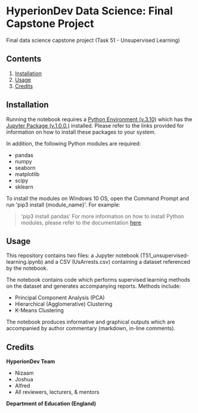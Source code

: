 # HyperionDev Data Science: Final Capstone Project <br/>
Final data science capstone project (Task 51 - Unsupervised Learning) <br/>

## Contents <br/>

1. [Installation](#installation)
2. [Usage](#usage)
3. [Credits](#credits)

## Installation <br/>

Running the notebook requires a [Python Environment (v.3.10)](https://www.python.org/downloads/release/python-3100/) which has the [Jupyter Package (v.1.0.0.)](https://pypi.org/project/jupyter/) installed. Please refer to the links provided for information on how to install these packages to your system.

In addition, the following Python modules are required:
- pandas
- numpy
- seaborn
- matplotlib
- scipy
- sklearn

To install the modules on Windows 10 OS, open the Command Prompt and run 'pip3 install {module_name}'. For example:
> 'pip3 install pandas'
For more information on how to install Python modules, please refer to the documentation [here](https://docs.python.org/3.10/installing/index.html).

## Usage <br/>

This repository contains two files: a Jupyter notebook (T51_unsupervised-learning.ipynb) and a CSV (UsArrests.csv) containing a dataset referenced by the notebook.

The notebook contains code which performs supervised learning methods on the dataset and generates accompanying reports. Methods include:
- Principal Component Analysis (PCA)
- Hierarchical (Agglomerative) Clustering
- K-Means Clustering

The notebook produces informative and graphical outputs which are accompanied by author commentary (markdown, in-line comments).

## Credits <br/>

**HyperionDev Team**
- Nizaam
- Joshua
- Alfred
- All reviewers, lecturers, & mentors

**Department of Education (England)**
